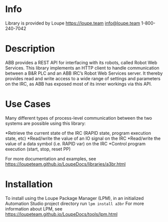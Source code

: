 # Info
Library is provided by Loupe
https://loupe.team
info@loupe.team
1-800-240-7042

# Description
ABB provides a REST API for interfacing with its robots, called Robot Web Services. This library implements an HTTP client to handle communication between a B&R PLC and an ABB IRC’s Robot Web Services server. It thereby provides read and write access to a wide range of settings and parameters on the IRC, as ABB has exposed most of its inner workings via this API. 

# Use Cases
Many different types of process-level communication between the two systems are possible using this library:

*Retrieve the current state of the IRC (RAPID state, program execution state, etc)
*Read/write the value of an IO signal on the IRC
*Read/write the value of a data symbol (i.e. RAPID var) on the IRC
*Control program execution (start, stop, reset PP)

For more documentation and examples, see https://loupeteam.github.io/LoupeDocs/libraries/a3br.html

# Installation
To install using the Loupe Package Manager (LPM), in an initialized Automation Studio project directory run `lpm install a3br`
For more information about LPM, see https://loupeteam.github.io/LoupeDocs/tools/lpm.html
